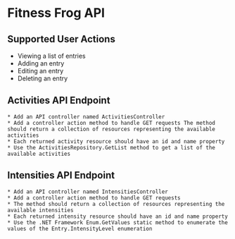﻿
# Fitness Frog API

## Supported User Actions

* Viewing a list of entries
* Adding an entry
* Editing an entry
* Deleting an entry

## Activities API Endpoint

    * Add an API controller named ActivitiesController
    * Add a controller action method to handle GET requests The method should return a collection of resources representing the available activities
    * Each returned activity resource should have an id and name property
    * Use the ActivitiesRepository.GetList method to get a list of the available activities

## Intensities API Endpoint

    * Add an API controller named IntensitiesController
    * Add a controller action method to handle GET requests
    * The method should return a collection of resources representing the available intensities
    * Each returned intensity resource should have an id and name property
    * Use the .NET Framework Enum.GetValues static method to enumerate the values of the Entry.IntensityLevel enumeration

